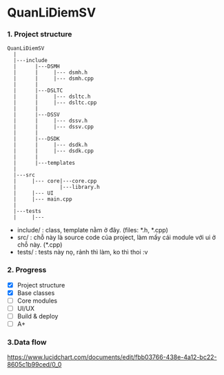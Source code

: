 # QuanLiDiemSV
### 1. Project structure
```
QuanLiDiemSV  
  |  
  |---include  
  |      |---DSMH 
  |      |     |--- dsmh.h
  |      |     |--- dsmh.cpp
  |      |
  |      |---DSLTC  
  |      |     |--- dsltc.h
  |      |     |--- dsltc.cpp
  |      |
  |      |---DSSV
  |      |     |--- dssv.h
  |      |     |--- dssv.cpp
  |      |
  |      |---DSDK
  |      |     |--- dsdk.h
  |      |     |--- dsdk.cpp
  |      |
  |      |---templates
  |
  |---src  
  |     |--- core|---core.cpp  
  |              |---library.h
  |     |--- UI 
  |     |--- main.cpp
  |  
  |---tests  
  |     |---   
  ```
* include/ : class, template nằm ở đây. (files: *.h, *.cpp)   
* src/ : chỗ này là source code của project, làm mấy cái module với ui ở chỗ này. (*.cpp)
* tests/ : tests này nọ, rảnh thì làm, ko thì thoi :v 
 ### 2. Progress 
- [x] Project structure 
- [x] Base classes
- [ ] Core modules
- [ ] UI/UX
- [ ] Build & deploy
- [ ] A+
### 3.Data flow 
https://www.lucidchart.com/documents/edit/fbb03766-438e-4a12-bc22-8605c1b99ced/0_0
